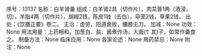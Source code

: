 序号：13137
名称：白羊肾羹
组成：白羊肾2具（切作片），肉苁蓉1两（酒浸，切），羊脂4两（切作片），胡椒2钱，陈皮1钱（去白），荜茇2钱，草果2钱。
出处：《饮膳正要》卷二。
主治：虚劳，阳道衰败，腰膝无力。
加减：None
功效：None
用法用量：上药相和，加葱白、盐、酱煮作汤，入面(饣其)子，如常作羹食之。
制备方法：None
临床应用：None
各家论述：None
用药禁忌：None
附注：None
